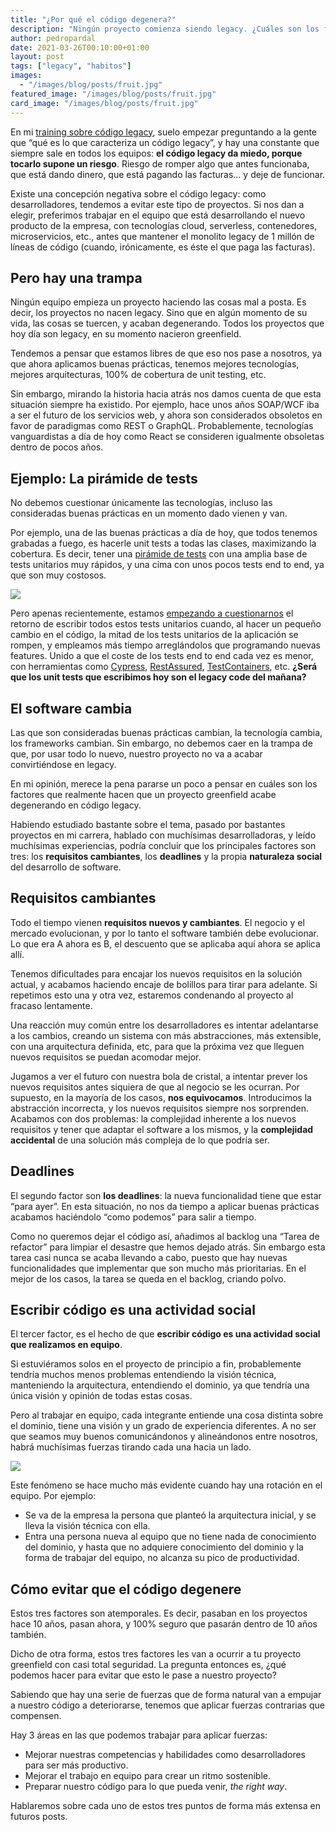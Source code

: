 ```yaml
---
title: "¿Por qué el código degenera?"
description: "Ningún proyecto comienza siendo legacy. ¿Cuáles son los factores que hacen que un proyecto greenfield se convierta en legacy?"
author: pedropardal
date: 2021-03-26T00:10:00+01:00
layout: post
tags: ["legacy", "habitos"]
images:
  - "/images/blog/posts/fruit.jpg"
featured_image: "/images/blog/posts/fruit.jpg"
card_image: "/images/blog/posts/fruit.jpg"
---
```


En mi [training sobre código legacy](https://www.exeal.com/cursos/legacy-code/), suelo empezar preguntando a la gente que “qué es lo que caracteriza un código legacy”, y hay una constante que siempre sale en todos los equipos: **el código legacy da miedo, porque tocarlo supone un riesgo**. Riesgo de romper algo que antes funcionaba, que está dando dinero, que está pagando las facturas… y deje de funcionar.

Existe una concepción negativa sobre el código legacy: como desarrolladores, tendemos a evitar este tipo de proyectos. Si nos dan a elegir, preferimos trabajar en el equipo que está desarrollando el nuevo producto de la empresa, con tecnologías cloud, serverless, contenedores, microservicios, etc., antes que mantener el monolito legacy de 1 millón de líneas de código (cuando, irónicamente, es éste el que paga las facturas).

## Pero hay una trampa

Ningún equipo empieza un proyecto haciendo las cosas mal a posta. Es decir, los proyectos no nacen legacy. Sino que en algún momento de su vida, las cosas se tuercen, y acaban degenerando. Todos los proyectos que hoy día son legacy, en su momento nacieron greenfield.

Tendemos a pensar que estamos libres de que eso nos pase a nosotros, ya que ahora aplicamos buenas prácticas, tenemos mejores tecnologías, mejores arquitecturas, 100% de cobertura de unit testing, etc.

Sin embargo, mirando la historia hacia atrás nos damos cuenta de que esta situación siempre ha existido. Por ejemplo, hace unos años SOAP/WCF iba a ser el futuro de los servicios web, y ahora son considerados obsoletos en favor de paradigmas como REST o GraphQL. Probablemente, tecnologías vanguardistas a día de hoy como React se consideren igualmente obsoletas dentro de pocos años.

## Ejemplo: La pirámide de tests

No debemos cuestionar únicamente las tecnologías, incluso las consideradas buenas prácticas en un momento dado vienen y van.

Por ejemplo, una de las buenas prácticas a día de hoy, que todos tenemos grabadas a fuego, es hacerle unit tests a todas las clases, maximizando la cobertura. Es decir, tener una [pirámide de tests](https://martinfowler.com/articles/practical-test-pyramid.html) con una amplia base de tests unitarios muy rápidos, y una cima con unos pocos tests end to end, ya que son muy costosos.

![](/images/blog/posts/traditional-pyramid.png)

Pero apenas recientemente, estamos [empezando a cuestionarnos](https://kentcdodds.com/blog/write-tests) el retorno de escribir todos estos tests unitarios cuando, al hacer un pequeño cambio en el código, la mitad de los tests unitarios de la aplicación se rompen, y empleamos más tiempo arreglándolos que programando nuevas features. Unido a que el coste de los tests end to end cada vez es menor, con herramientas como [Cypress](https://www.cypress.io/), [RestAssured](https://rest-assured.io/), [TestContainers](https://www.testcontainers.org/), etc. **¿Será que los unit tests que escribimos hoy son el legacy code del mañana?**

## El software cambia

Las que son consideradas buenas prácticas cambian, la tecnología cambia, los frameworks cambian. Sin embargo, no debemos caer en la trampa de que, por usar todo lo nuevo, nuestro proyecto no va a acabar convirtiéndose en legacy.

En mi opinión, merece la pena pararse un poco a pensar en cuáles son los factores que realmente hacen que un proyecto greenfield acabe degenerando en código legacy.

Habiendo estudiado bastante sobre el tema, pasado por bastantes proyectos en mi carrera, hablado con muchísimas desarrolladoras, y leído muchísimas experiencias, podría concluir que los principales factores son tres: los **requisitos cambiantes**, los **deadlines** y la propia **naturaleza social** del desarrollo de software.

## Requisitos cambiantes

Todo el tiempo vienen **requisitos nuevos y cambiantes**. El negocio y el mercado evolucionan, y por lo tanto el software también debe evolucionar. Lo que era A ahora es B, el descuento que se aplicaba aquí ahora se aplica allí.

Tenemos dificultades para encajar los nuevos requisitos en la solución actual, y acabamos haciendo encaje de bolillos para tirar para adelante. Si repetimos esto una y otra vez, estaremos condenando al proyecto al fracaso lentamente.

Una reacción muy común entre los desarrolladores es intentar adelantarse a los cambios, creando un sistema con más abstracciones, más extensible, con una arquitectura definida, etc, para que la próxima vez que lleguen nuevos requisitos se puedan acomodar mejor.

Jugamos a ver el futuro con nuestra bola de cristal, a intentar prever los nuevos requisitos antes siquiera de que al negocio se les ocurran. Por supuesto, en la mayoría de los casos, **nos equivocamos**. Introducimos la abstracción incorrecta, y los nuevos requisitos siempre nos sorprenden. Acabamos con dos problemas: la complejidad inherente a los nuevos requisitos y tener que adaptar el software a los mismos, y la **complejidad accidental** de una solución más compleja de lo que podría ser.

## Deadlines

El segundo factor son **los deadlines**: la nueva funcionalidad tiene que estar “para ayer”. En esta situación, no nos da tiempo a aplicar buenas prácticas acabamos haciéndolo “como podemos” para salir a tiempo.

Como no queremos dejar el código así, añadimos al backlog una “Tarea de refactor” para limpiar el desastre que hemos dejado atrás. Sin embargo esta tarea casi nunca se acaba llevando a cabo, puesto que hay nuevas funcionalidades que implementar que son mucho más prioritarias. En el mejor de los casos, la tarea se queda en el backlog, criando polvo.

## Escribir código es una actividad social

El tercer factor, es el hecho de que **escribir código es una actividad social que realizamos en equipo**.

Si estuviéramos solos en el proyecto de principio a fin, probablemente tendría muchos menos problemas entendiendo la visión técnica, manteniendo la arquitectura, entendiendo el dominio, ya que tendría una única visión y opinión de todas estas cosas.

Pero al trabajar en equipo, cada integrante entiende una cosa distinta sobre el dominio, tiene una visión y un grado de experiencia diferentes. A no ser que seamos muy buenos comunicándonos y alineándonos entre nosotros, habrá muchísimas fuerzas tirando cada una hacia un lado.

![](/images/blog/posts/team-developers.jpg)

Este fenómeno se hace mucho más evidente cuando hay una rotación en el equipo. Por ejemplo:

- Se va de la empresa la persona que planteó la arquitectura inicial, y se lleva la visión técnica con ella.
- Entra una persona nueva al equipo que no tiene nada de conocimiento del dominio, y hasta que no adquiere conocimiento del dominio y la forma de trabajar del equipo, no alcanza su pico de productividad.

## Cómo evitar que el código degenere

Estos tres factores son atemporales. Es decir, pasaban en los proyectos hace 10 años, pasan ahora, y 100% seguro que pasarán dentro de 10 años también.

Dicho de otra forma, estos tres factores les van a ocurrir a tu proyecto greenfield con casi total seguridad. La pregunta entonces es, ¿qué podemos hacer para evitar que esto le pase a nuestro proyecto?

Sabiendo que hay una serie de fuerzas que de forma natural van a empujar a nuestro código a deteriorarse, tenemos que aplicar fuerzas contrarias que compensen.

Hay 3 áreas en las que podemos trabajar para aplicar fuerzas:

- Mejorar nuestras competencias y habilidades como desarrolladores para ser más productivo.
- Mejorar el trabajo en equipo para crear un ritmo sostenible.
- Preparar nuestro código para lo que pueda venir, *the right way*.

Hablaremos sobre cada uno de estos tres puntos de forma más extensa en futuros posts.
